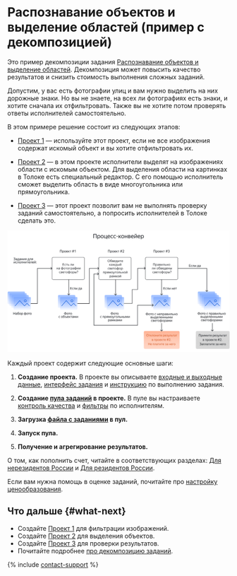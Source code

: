 # Распознавание объектов и выделение областей (пример с декомпозицией)

Это пример декомпозиции задания [Распознавание объектов и выделение областей](selection.md). Декомпозиция может повысить качество результатов и снизить стоимость выполнения сложных заданий.

Допустим, у вас есть фотографии улиц и вам нужно выделить на них дорожные знаки. Но вы не знаете, на всех ли фотографиях есть знаки, и хотите сначала их отфильтровать. Также вы не хотите потом проверять ответы исполнителей самостоятельно.

В этом примере решение состоит из следующих этапов:

- [Проект 1](image-segmentation-project1.md) — используйте этот проект, если не все изображения содержат искомый объект и вы хотите отфильтровать их.

- [Проект 2](image-segmentation-project2.md) — в этом проекте исполнители выделят на изображениях области с искомым объектом. Для выделения области на картинках в Толоке есть специальный редактор. С его помощью исполнитель сможет выделить область в виде многоугольника или прямоугольника.

- [Проект 3](image-segmentation-project3.md) — этот проект позволит вам не выполнять проверку заданий самостоятельно, а попросить исполнителей в Толоке сделать это.

![](../_images/tutorials/image-segmentation/image-segmentation.svg)

Каждый проект содержит следующие основные шаги:

1. **Создание проекта.** В проекте вы описываете [входные и выходные данные](../../glossary.md#input-output-data), [интерфейс задания](../../glossary.md#task-interface) и [инструкцию](../../glossary.md#task-instruction) по выполнению задания.

1. **Создание [пула заданий](../../glossary.md#pool) в проекте.** В пуле вы настраиваете [контроль качества](../../glossary.md#quality-control) и [фильтры](../../glossary.md#filtering) по исполнителям.

1. **Загрузка [файла с заданиями](https://tlk.s3.yandex.net/wsdm2020/dataset_1.tsv) в пул.**

1. **Запуск пула.**

1. **Получение и агрегирование результатов.**

О том, как пополнить счет, читайте в соответствующих разделах: [Для нерезидентов России](refill.md) и [Для резидентов России](refill-russia.md).

Если вам нужна помощь в оценке заданий, почитайте про [настройку ценообразования](dynamic-pricing.md#section_wb1_lhl_vlb).

## Что дальше {#what-next}

- Создайте [Проект 1](image-segmentation-project1.md) для фильтрации изображений.
- Создайте [Проект 2](image-segmentation-project2.md) для выделения объектов.
- Создайте [Проект 3](image-segmentation-project3.md) для проверки результатов.
- Почитайте подробнее [про декомпозицию заданий](solution-architecture.md).

{% include [contact-support](../_includes/contact-support-help.md) %}